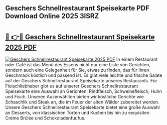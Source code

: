 ## Geschers Schnellrestaurant Speisekarte PDF Download Online 2025 3ISRZ

# <h2><a href="http://gc84z9i.nevu.top/?p=Geschers+Schnellrestaurant+Speisekarte">🔗 👉🔴 Geschers Schnellrestaurant Speisekarte 2025 PDF</a></h2>

[![Geschers Schnellrestaurant Speisekarte 2025 PDF](https://i.imgur.com/dBaPXMq.png)](http://gc84z9i.nevu.top/?p=Geschers+Schnellrestaurant+Speisekarte)
In einem Restaurant oder Café ist das Menü des Essens nicht nur eine Liste von Gerichten, sondern auch eine Gelegenheit für Sie, etwas zu finden, das für Ihren Geschmack köstlich und passend ist. Es gibt viele leichte und frische Salate auf der Geschers Schnellrestaurant Speisekarte unseres Restaurants. Für Fleischliebhaber gibt es auf unserer Geschers Schnellrestaurant Speisekarte eine Auswahl an Gerichten: Rindfleisch, Schweinefleisch, Huhn und Fisch. Unseren Auserwählten bieten wir köstliche Gerichte wie Schaschlik und Steak an, die im Feuer der alten Wälder zubereitet werden. Unsere Geschers Schnellrestaurant Speisekarte bietet eine große Auswahl an Desserts, von klassischen Torten und Kuchen bis hin zu exquisiten Crème Brûlée und Schokoladenfuufus.
